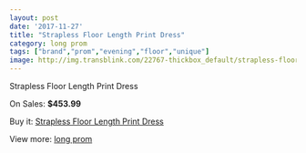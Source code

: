 ```yaml
---
layout: post
date: '2017-11-27'
title: "Strapless Floor Length Print Dress"
category: long prom
tags: ["brand","prom","evening","floor","unique"]
image: http://img.transblink.com/22767-thickbox_default/strapless-floor-length-print-dress.jpg
---
```

Strapless Floor Length Print Dress

On Sales: **$453.99**
<a href="https://www.transblink.com/en/long-prom/7234-strapless-floor-length-print-dress.html"><amp-img layout="responsive" width="600" height="600" src="//img.transblink.com/22767-thickbox_default/strapless-floor-length-print-dress.jpg" alt="Strapless Floor Length Print Dress 0" /></a>
<a href="https://www.transblink.com/en/long-prom/7234-strapless-floor-length-print-dress.html"><amp-img layout="responsive" width="600" height="600" src="//img.transblink.com/22768-thickbox_default/strapless-floor-length-print-dress.jpg" alt="Strapless Floor Length Print Dress 1" /></a>

Buy it: [Strapless Floor Length Print Dress](https://www.transblink.com/en/long-prom/7234-strapless-floor-length-print-dress.html "Strapless Floor Length Print Dress")

View more: [long prom](https://www.transblink.com/en/58-long-prom "long prom")